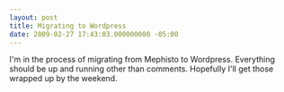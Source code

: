 ```yaml
---
layout: post
title: Migrating to Wordpress
date: 2009-02-27 17:43:03.000000000 -05:00
---
```

I'm in the process of migrating from Mephisto to Wordpress. Everything should be up and running other than comments. Hopefully I'll get those wrapped up by the weekend.
